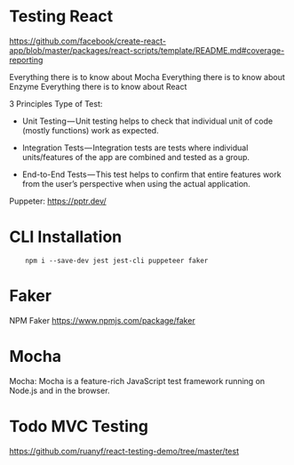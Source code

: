# Testing React

https://github.com/facebook/create-react-app/blob/master/packages/react-scripts/template/README.md#coverage-reporting

Everything there is to know about Mocha
Everything there is to know about Enzyme
Everything there is to know about React

3 Principles Type of Test:

- Unit Testing — Unit testing helps to check that individual unit of code (mostly functions) work as expected.

- Integration Tests — Integration tests are tests where individual units/features of the app are combined and tested as a group.

- End-to-End Tests — This test helps to confirm that entire features work from the user’s perspective when using the actual application.

Puppeter: https://pptr.dev/

# CLI Installation

```
    npm i --save-dev jest jest-cli puppeteer faker
```

# Faker

NPM Faker
https://www.npmjs.com/package/faker

# Mocha

Mocha: Mocha is a feature-rich JavaScript test framework running on Node.js and in the browser.

# Todo MVC Testing

https://github.com/ruanyf/react-testing-demo/tree/master/test
